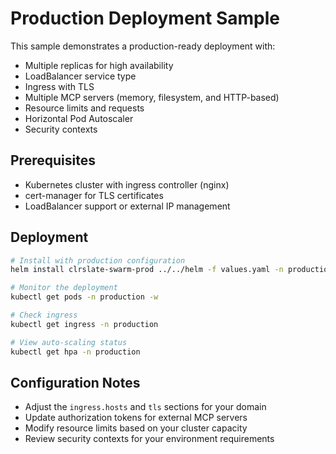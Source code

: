 # Production Deployment Sample

This sample demonstrates a production-ready deployment with:

- Multiple replicas for high availability
- LoadBalancer service type
- Ingress with TLS
- Multiple MCP servers (memory, filesystem, and HTTP-based)
- Resource limits and requests
- Horizontal Pod Autoscaler
- Security contexts

## Prerequisites

- Kubernetes cluster with ingress controller (nginx)
- cert-manager for TLS certificates
- LoadBalancer support or external IP management

## Deployment

```bash
# Install with production configuration
helm install clrslate-swarm-prod ../../helm -f values.yaml -n production --create-namespace

# Monitor the deployment
kubectl get pods -n production -w

# Check ingress
kubectl get ingress -n production

# View auto-scaling status
kubectl get hpa -n production
```

## Configuration Notes

- Adjust the `ingress.hosts` and `tls` sections for your domain
- Update authorization tokens for external MCP servers
- Modify resource limits based on your cluster capacity
- Review security contexts for your environment requirements
